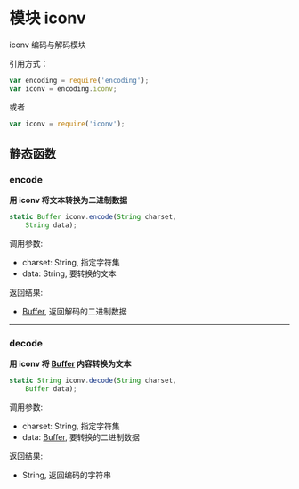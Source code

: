 # 模块 iconv
iconv 编码与解码模块

引用方式：

```JavaScript
var encoding = require('encoding');
var iconv = encoding.iconv;
```

或者

```JavaScript
var iconv = require('iconv');
```

## 静态函数
        
### encode
**用 iconv 将文本转换为二进制数据**

```JavaScript
static Buffer iconv.encode(String charset,
    String data);
```

调用参数:
* charset: String, 指定字符集
* data: String, 要转换的文本

返回结果:
* [Buffer](../../object/ifs/Buffer.md), 返回解码的二进制数据

--------------------------
### decode
**用 iconv 将 [Buffer](../../object/ifs/Buffer.md) 内容转换为文本**

```JavaScript
static String iconv.decode(String charset,
    Buffer data);
```

调用参数:
* charset: String, 指定字符集
* data: [Buffer](../../object/ifs/Buffer.md), 要转换的二进制数据

返回结果:
* String, 返回编码的字符串

